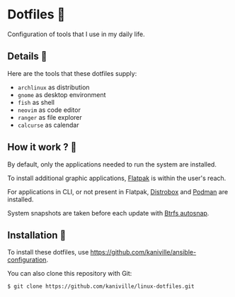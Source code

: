 # Dotfiles 🐧

Configuration of tools that I use in my daily life.

## Details 🌻
Here are the tools that these dotfiles supply:

- `archlinux` as distribution
- `gnome` as desktop environment
- `fish` as shell
- `neovim` as code editor
- `ranger` as file explorer
- `calcurse` as calendar

## How it work ? 🔬
By default, only the applications needed to run the system are installed.

To install additional graphic applications, [Flatpak](https://www.flatpak.org) is within the user's reach.

For applications in CLI, or not present in Flatpak, [Distrobox](https://github.com/89luca89/distrobox) and [Podman](https://podman.io) are installed.

System snapshots are taken before each update with [Btrfs autosnap](https://github.com/kaniville/btrfs-autosnap).

## Installation 🌄
To install these dotfiles, use https://github.com/kaniville/ansible-configuration.

You can also clone this repository with Git:
```
$ git clone https://github.com/kaniville/linux-dotfiles.git
```
